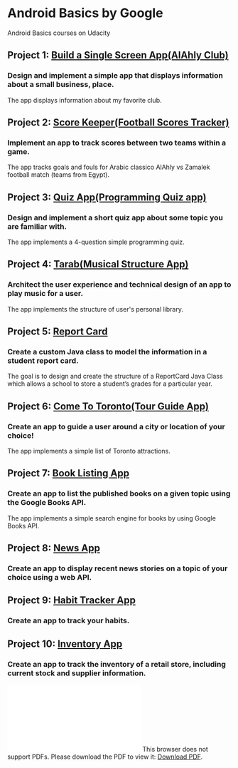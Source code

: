 # Android Basics by Google
Android Basics courses on Udacity


## Project 1: [Build a Single Screen App(AlAhly Club)](https://github.com/Ayyad-Shenouda/Android-basics-nanodegree/tree/master/AlAhlyClub)
### Design and implement a simple app that displays information about a small business, place.
The app displays information about my favorite club.

## Project 2: [Score Keeper(Football Scores Tracker)](https://github.com/Ayyad-Shenouda/Android-basics-nanodegree/tree/master/FootballScoresTracker)
### Implement an app to track scores between two teams within a game.
The app tracks goals and fouls for Arabic classico AlAhly vs Zamalek football match (teams from Egypt). 

## Project 3: [Quiz App(Programming Quiz app)](https://github.com/Ayyad-Shenouda/Android-basics-nanodegree/tree/master/ProgrammingQuizApp)
### Design and implement a short quiz app about some topic you are familiar with.
The app implements a 4-question simple programming quiz. 

## Project 4: [Tarab(Musical Structure App)](https://github.com/Ayyad-Shenouda/Android-basics-nanodegree/tree/master/Tarab)
### Architect the user experience and technical design of an app to play music for a user.
The app implements the structure of user's personal library.

## Project 5: [Report Card](https://github.com/Ayyad-Shenouda/Android-basics-nanodegree/tree/master/ReportCard)
### Create a custom Java class to model the information in a student report card.
The goal is to design and create the structure of a ReportCard Java Class which allows a school to store a student’s grades for a particular year.


## Project 6: [Come To Toronto(Tour Guide App)](https://github.com/Ayyad-Shenouda/Android-basics-nanodegree/tree/master/ComeToToronto)
### Create an app to guide a user around a city or location of your choice!
The app implements a simple list of Toronto attractions.


## Project 7: [Book Listing App](https://github.com/Ayyad-Shenouda/Android-basics-nanodegree/tree/master/BookListing)
### Create an app to list the published books on a given topic using the Google Books API.
The app implements a simple search engine for books by using Google Books API.


## Project 8: [News App](https://github.com/Ayyad-Shenouda/Android-basics-nanodegree/tree/master/NewsApp)
### Create an app to display recent news stories on a topic of your choice using a web API.


## Project 9: [Habit Tracker App](https://github.com/Ayyad-Shenouda/Android-basics-nanodegree/tree/master/HabitTracker)
### Create an app to track your habits.


## Project 10: [Inventory App](https://github.com/Ayyad-Shenouda/Android-basics-nanodegree/tree/master/InventoryApp)
### Create an app to track the inventory of a retail store, including current stock and supplier information.

<object data="nd-grad-cert.pdf" type="application/pdf" width="700px" height="700px">
    <embed src="nd-grad-cert.pdf">
        This browser does not support PDFs. Please download the PDF to view it: <a href="nd-grad-cert.pdf">Download PDF</a>.</p>
    </embed>
</object>